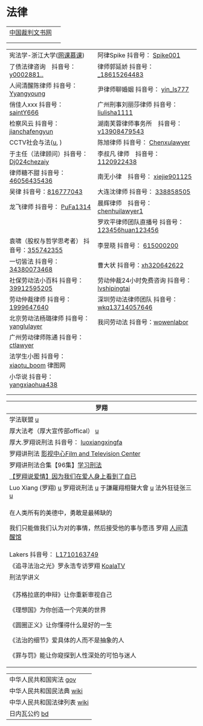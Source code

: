 # 法律



|                                         |   |
| --------------------------------------- | - |
| [中国裁判文书网](https://wenshu.court.gov.cn/) |   |
|                                         |   |
|                                         |   |

|                                                                                                                                         |                                                                                                                                                                                                                                                                                                                                                   |
| --------------------------------------------------------------------------------------------------------------------------------------- | ------------------------------------------------------------------------------------------------------------------------------------------------------------------------------------------------------------------------------------------------------------------------------------------------------------------------------------------------- |
| 宪法学-浙江大学([网课慕课](https://www.youtube.com/playlist?list=PLqlw88i7XLoxtXLFxR8oG7w4I8DXFGXgu))                                              | 阿律Spike 抖音号： [Spike001](https://www.douyin.com/user/MS4wLjABAAAAR7ohwAuZfr8g3kImPetUxM\_S2r9eR5HoXFRUhs0gNABWDmSRSsY3n0h\_12EpLUWS?author\_id=3808360517077511\&enter\_from=follow\&enter\_method=comment\&from\_gid=7013660039634341156\&group\_id=7013660039634341156\&log\_pb=%7B%22impr\_id%22%3A%22202110091640050101502220382E0468AC%22%7D) |
| 了债法律咨询　抖音号： [y0002881..](https://www.douyin.com/user/MS4wLjABAAAATwtwOe2JRwn32N5aKKMhCWzNmVmanoUVSVX50FN5Hsm35mhkdPonF1F9QR72vMQb)      | 律师郭延娇 抖音号： [\_18615264483](https://www.douyin.com/user/MS4wLjABAAAAIQqk6YRuvU8kC8SPJ7Sx3d6nTYEGSXkD-i\_2kUWHBLTeinhUuZWE6iaBbz7nKOG2?enter\_from=follow\&enter\_method=video\_title\&from\_gid=7017005625573985571\&is\_full\_screen=0)                                                                                                           |
| 人间清醒陈律师 抖音号：[Yyangyoung](https://www.douyin.com/user/MS4wLjABAAAA50jdRXn19f\_SVabSkpKRPAmNrkYhhn3D\_hiRC4XRMJUiIrpldDWnfrn8TVyXX2PY)    | 尹律师聊婚姻 抖音号： [yin\_ls777](https://www.douyin.com/user/MS4wLjABAAAAMrkLgJhrOcE6BEOcca\_4YTFo47tTI2GuNgBVJ1ZiaGg)                                                                                                                                                                                                                                    |
| 俏佳人xxx 抖音号：[saintY666](https://www.douyin.com/user/MS4wLjABAAAAaCdZntKcRvcKOJ-u\_cA90Dl4IeDcHQ1hCREt539HLU8R5JPXxGgftm83XC8qhdDU)       | 广州刑事刘丽莎律师 抖音号： [liulisha1111](https://www.douyin.com/user/MS4wLjABAAAAf6q7ix\_0jIT6iFxZpCZwkj5q\_\_mONmOxoaluXceARUY?enter\_from=follow\&enter\_method=video\_title\&from\_gid=7017009874781375775\&is\_full\_screen=0)                                                                                                                           |
| 检察风云 抖音号： [jianchafengyun](https://www.douyin.com/user/MS4wLjABAAAAPgUvHOhV2U\_uyrGThHoBPj88KQ7tp5j7jOS6wImB5yQ)                        | 湖南芙蓉律师事务所　抖音号： [v13908479543](https://www.douyin.com/user/MS4wLjABAAAADD1pEa2aY4p\_js-JHBVlfG3eKiZNXhEww5ZC9xiQ8LE)                                                                                                                                                                                                                               |
| CCTV社会与法([u](https://www.youtube.com/c/Internationalcntv/playlists), )                                                                  | 陈旭律师 抖音号： [Chenxulawyer](https://www.douyin.com/user/MS4wLjABAAAAsBTOCzt5ZgUdTOJ1TnRGHp0T6ipO4YdKx2U6A0YrnHg)                                                                                                                                                                                                                                     |
| 于主任（法律顾问）抖音号： [Dj024chezaiy](https://www.douyin.com/user/MS4wLjABAAAAYNCQLlELdOjeENpbKgSct-xjSDXAAEUK5OkFvPMJkR1vO-nQFfb9-I1DTyUuWXnj)  | 李叔凡 律师　抖音号： [1120922438](https://www.douyin.com/user/MS4wLjABAAAAgntg\_02MjgUlxGtIgWKHG5ezI7sItGSaCwbjJYO99tw)                                                                                                                                                                                                                                    |
| 律师糖不甜 抖音号： [46056435436](https://www.douyin.com/user/MS4wLjABAAAAAT8mTUhtCRVGxBP2c1K16QWPrHYz7iPfr-Q93bGGBT5lR0akdNRfja\_btLtWLA9T)     | 南无小律　抖音号： [xiejie901125](https://www.douyin.com/user/MS4wLjABAAAAdl1EoP65U\_9K7aZP-tsEBJSl9JHzUwjFxZST1rYNIM8)                                                                                                                                                                                                                                    |
| 吴律 抖音号：[816777043](https://www.douyin.com/user/MS4wLjABAAAA6xVvSa1k0j\_krQN4Ijkm0oJe6IiIYAncDPT4Z3uUHSo)                                | 大连沈律师 抖音号： [338858505](https://www.douyin.com/user/MS4wLjABAAAASseGqBZX6Ifei3Lqn1iQRNP1tNIvjOaDLmIX5zy2ImI)                                                                                                                                                                                                                                       |
| 龙飞律师 抖音号： [PuFa1314](https://www.douyin.com/user/MS4wLjABAAAA2rxtVGwx98EnrJDhjuWlPyQD8frzAIEY5MIWsiTNVzM)                               | 晨辉律师　抖音号： [chenhuilawyer1](https://www.douyin.com/user/MS4wLjABAAAASuOSksJ0OwmHuuSRFA-rnL4rjhLW9RdL9wS56JOFLSY)                                                                                                                                                                                                                                   |
|                                                                                                                                         | 罗欢平律师团队直播号 抖音号： [123456huan123456](https://www.douyin.com/user/MS4wLjABAAAAuw1LNVEZ8khSrxYDfNvvV1zpM85QkyBIAmVdg5Y5lbY)                                                                                                                                                                                                                           |
| 袁啸（股权与哲学思考者） 抖音号：[355742355](https://www.douyin.com/user/MS4wLjABAAAArkkCk-qXor6yFfPj06TgpHv8Jeu9qia99qUA5gySCyw)                       | 李昱晓 抖音号： [615000200](https://www.douyin.com/user/MS4wLjABAAAAFS\_6jVGulPslD22DWlKRJvOX\_wdGhQTvZOpblushq9g)                                                                                                                                                                                                                                       |
| 一切皆法 抖音号：[34380073468](https://www.douyin.com/user/MS4wLjABAAAAtitq9PZLdIj6vJy2BhVZiqanfodCeotR2XSMGRWnbCs)                             | 曹大状 抖音号：[xh320642622](https://www.douyin.com/user/MS4wLjABAAAAExIHfdGHzNy5Phtztl918Juk7cW54hkiEeJGteRYzg3t4W525ZSMfoFKOUg4Se-D)                                                                                                                                                                                                                   |
| 社保劳动法小百科 抖音号：[39912595205](https://www.douyin.com/user/MS4wLjABAAAAbVOmzPi0yQbjf6fyfPgZ08X9D3aakAY-Z-VbTaIHJPuyb5I8XJK9cFoP4\_C7WYBA)   | 劳动仲裁24小时免费咨询 抖音号：[lvshipingtai](https://www.douyin.com/user/MS4wLjABAAAA2fW0StWKEQd9RIidCIaj-qlk-IBS4zeKOabzCfTkXCk)                                                                                                                                                                                                                              |
| 劳动仲裁律师 抖音号：[1999647640](https://www.douyin.com/user/MS4wLjABAAAAiIFI9IW4LDMiSjCxZ6Ide0jwpLX9TthXstH3CTdS\_m0)                           | 深圳劳动法律师团队 抖音号：[wkq13714057646](https://www.douyin.com/user/MS4wLjABAAAAGMSwABzq\_qW39JzMvFI-dwwbCBAFYl7aj5jpGzleeMM)                                                                                                                                                                                                                              |
| 北京劳动法杨璐律师 抖音号：[yanglulayer](https://www.douyin.com/user/MS4wLjABAAAA3JmAPoSezas1GCBl6tvrESXewwZ2OhFCgyvzSZSx9aM)                        | 我问劳动法 抖音号：[wowenlabor](https://www.douyin.com/user/MS4wLjABAAAA5J9taouNJjcnZ3cPiRdeICkDlzq-Le826cOSthWIPbU)                                                                                                                                                                                                                                       |
| 广州劳动律师陈通 抖音号：[ctlawyer](https://www.douyin.com/user/MS4wLjABAAAAJ\_C5wjUfuaNvhevR7zpV-tkr6nkrHTCeLth7nAGfFnO07-ycqXyzEFG34fKmWc7M)      |                                                                                                                                                                                                                                                                                                                                                   |
| 法学生小图 抖音号： [xiaotu\_boom](https://www.douyin.com/user/MS4wLjABAAAAIKZ6Nq8qBCTWIoFKTHWCxY9R6viqCF513FjqD8HB06pYEWCsxJK2t1oL5YT1QMAn) 律图网 |                                                                                                                                                                                                                                                                                                                                                   |
| 小华说 抖音号：[yangxiaohua438](https://www.douyin.com/user/MS4wLjABAAAA1AgS6Fdkz6i7URkKAPZpX8eYqZx5kRsn5E6Q6mro0gImSBX5D2cfb6aZpnQJt5Xa)      |                                                                                                                                                                                                                                                                                                                                                   |
|                                                                                                                                         |                                                                                                                                                                                                                                                                                                                                                   |
|                                                                                                                                         |                                                                                                                                                                                                                                                                                                                                                   |

| 罗翔                                                                                                                                                                                                                                                                                                   |
| ---------------------------------------------------------------------------------------------------------------------------------------------------------------------------------------------------------------------------------------------------------------------------------------------------- |
| 学法联盟 [u](https://www.youtube.com/c/%E5%AD%A6%E6%B3%95%E8%81%94%E7%9B%9F/videos)                                                                                                                                                                                                                      |
| 厚大法考（厚大宣传部offical） [u](https://www.youtube.com/channel/UCfIMTShR-sxymWhTg-\_40-w)                                                                                                                                                                                                                    |
| 厚大.罗翔说刑法 抖音号： [luoxiangxingfa](https://www.douyin.com/user/MS4wLjABAAAAkL9NcPDtYP-x8l4xkpqCjU7tP6zl-7QRu9SB-1ff8GCCGX56s1ld-zdHPsS8rZj-)                                                                                                                                                             |
| 罗翔讲刑法 [影视中心Film and Television Center](https://www.youtube.com/playlist?list=PLb0WJc3grpSLrpvkmK8jZiSw7er8vfm9i)                                                                                                                                                                                     |
| 罗翔讲刑法合集【96集】[学习刑法](https://www.youtube.com/playlist?list=PLGM6MxZkX7Ihqi6iYUwLNlLO9GWuFLdM2)                                                                                                                                                                                                         |
| [【罗翔说爱情】因为我们在爱人身上看到了自已](https://www.youtube.com/watch?v=atJq6\_V\_Rn8)                                                                                                                                                                                                                               |
| Luo Xiang (罗翔) [u](https://www.youtube.com/channel/UCPLy4JkbkaWPlhX4GKKfUYg) 罗翔说刑法 [u](https://www.youtube.com/channel/UCYx0wztdyZQGOFPAGUFen2Q/videos) 于謙羅翔相聲大會 [u](https://www.youtube.com/channel/UC5AErooY3Lncqlp4BxG8C6w) 法外狂徒张三 [u](https://www.youtube.com/channel/UCfIMTShR-sxymWhTg-\_40-w) |
| <p>在人类所有的美德中，勇敢是最稀缺的</p><p>我们只能做我们认为对的事情，然后接受他的事与愿违 罗翔 <a href="https://www.douyin.com/video/7027775699775753508">人间清醒馆</a></p>                                                                                                                                                                      |
| Lakers 抖音号： [L1710163749](https://www.douyin.com/user/MS4wLjABAAAAFycciAQOUY4S2U\_coBu-SVY48MbZ0UU6jzqvCQCaA0Y)                                                                                                                                                                                      |
| 《追寻法治之光》罗永浩专访罗翔 [KoalaTV](https://www.youtube.com/watch?v=oxYuRZqm8UY)                                                                                                                                                                                                                               |
| 刑法学讲义                                                                                                                                                                                                                                                                                                |
| <p>《苏格拉底的申辩》让你重新审视自己</p><p>《理想国》为你创造一个完美的世界</p><p>《圆圈正义》让你懂得什么是好的一生</p><p>《法治的细节》爱具体的人而不是抽象的人</p><p>《罪与罚》能让你窥探到人性深处的可怕与迷人</p>                                                                                                                                                                        |

|                                                                                                                                                             |
| ----------------------------------------------------------------------------------------------------------------------------------------------------------- |
| 中华人民共和国宪法 [gov](http://www.gov.cn/guoqing/2018-03/22/content\_5276318.htm)                                                                                  |
| 中华人民共和国民法典 [wiki](https://zh.wikisource.org/wiki/%E4%B8%AD%E5%8D%8E%E4%BA%BA%E6%B0%91%E5%85%B1%E5%92%8C%E5%9B%BD%E6%B0%91%E6%B3%95%E5%85%B8)                |
| 中华人民共和国法律列表 [wiki](https://zh.wikipedia.org/wiki/%E4%B8%AD%E5%8D%8E%E4%BA%BA%E6%B0%91%E5%85%B1%E5%92%8C%E5%9B%BD%E6%B3%95%E5%BE%8B%E5%88%97%E8%A1%A8)       |
| 日内瓦公约 [bd](https://baike.baidu.com/item/%E5%85%B3%E4%BA%8E%E6%88%98%E4%BF%98%E5%BE%85%E9%81%87%E4%B9%8B%E6%97%A5%E5%86%85%E7%93%A6%E5%85%AC%E7%BA%A6/98245) |

